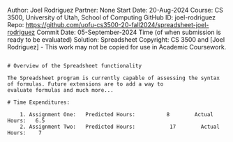 Author:     Joel Rodriguez
Partner:    None
Start Date: 20-Aug-2024
Course:     CS 3500, University of Utah, School of Computing
GitHub ID:  joel-rodriguez
Repo:      https://github.com/uofu-cs3500-20-fall2024/spreadsheet-joel-rodriguez
Commit Date: 05-September-2024 Time (of when submission is ready to be evaluated)
Solution:   Spreadsheet
Copyright:  CS 3500 and [Joel Rodriguez] - This work may not be copied for use in Academic Coursework.
```

# Overview of the Spreadsheet functionality

The Spreadsheet program is currently capable of assessing the syntax of formulas. Future extensions are to add a way to 
evaluate formulas and much more...

# Time Expenditures:

    1. Assignment One:   Predicted Hours:          8        Actual Hours:   6.5
    2. Assignment Two:   Predicted Hours:           17        Actual Hours:    7